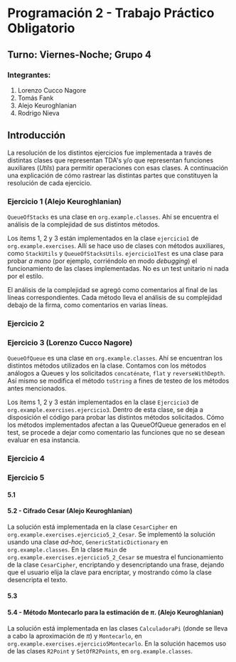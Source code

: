 # Programación 2 - Trabajo Práctico Obligatorio
## Turno: Viernes-Noche; Grupo 4
### Integrantes:

 1. Lorenzo Cucco Nagore
 2. Tomás Fank
 3. Alejo Keuroghlanian
 4. Rodrigo Nieva

## Introducción
La resolución de los distintos ejercicios fue implementada a través de distintas clases que representan TDA's y/o que representan funciones auxiliares (*Utils*) para permitir operaciones con esas clases. A continuación una explicación de cómo rastrear las distintas partes que constituyen la resolución de cada ejercicio.

### Ejercicio 1 (Alejo Keuroghlanian)
`QueueOfStacks` es una clase en `org.example.classes`. Ahí se encuentra el análisis de la complejidad de sus distintos métodos.

Los ítems 1, 2 y 3 están implementados en la clase `ejercicio1` de `org.example.exercises`. Allí se hace uso de clases con métodos auxiliares, como `StackUtils` y `QueueOfStacksUtils`.
`ejercicio1Test` es una clase para probar *a mano* (por ejemplo, corriéndolo en modo *debugging*) el funcionamiento de las clases implementadas. No es un test unitario ni nada por el estilo.
 
El análisis de la complejidad se agregó como comentarios al final de las líneas correspondientes. Cada método lleva el análisis de su complejidad debajo de la firma, como comentarios en varias líneas.

### Ejercicio 2

### Ejercicio 3 (Lorenzo Cucco Nagore)
`QueueOfQueue` es una clase en `org.example.classes`. Ahí se encuentran los distintos métodos utilizados en la clase. Contamos con los métodos análogos a Queues y los solicitados `concaténate`, `flat` y `reverseWithDepth`. Así mismo se modifica el método `toString` a fines de testeo de los métodos antes mencionados. 

Los ítems 1, 2 y 3 están implementados en la clase `Ejercicio3` de `org.example.exercises.ejercicio3`. 
Dentro de esta clase, se deja a disposición el código para probar las distintos métodos solicitados. Cómo los métodos implementados afectan a las QueueOfQueue generados en el test, se procede a dejar como comentario las funciones que no se desean evaluar en esa instancia.

### Ejercicio 4

### Ejercicio 5
#### 5.1
#### 5.2 - Cifrado Cesar (Alejo Keuroghlanian)
 La solución está implementada en la clase `CesarCipher` en `org.example.exercises.ejercicio5_2_Cesar`. Se implementó la solución usando una clase *ad-hoc*, `GenericStaticDictionary` en `org.example.classes`.
 En la clase `Main` de `org.example.exercises.ejercicio5_2_Cesar` se muestra el funcionamiento de la clase `CesarCipher`, encriptando y desencriptando una frase, dejando que el usuario elija la clave para encriptar, y mostrando cómo la clase desencripta el texto.
#### 5.3
####  5.4 - Método Montecarlo para la estimación de $\pi$. (Alejo Keuroghlanian)
La solución está implementada en las clases `CalculadoraPi` (donde se lleva a cabo la aproximación de $\pi$) y `Montecarlo`, en `org.example.exercises.ejercicio5Montecarlo`. En la solución hacemos uso de las clases `R2Point` y `SetOfR2Points`, en `org.example.classes`.
